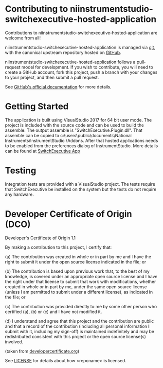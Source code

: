 # Contributing to niinstrumentstudio-switchexecutive-hosted-application 

Contributions to niinstrumentstudio-switchexecutive-hosted-application are welcome from all!

niinstrumentstudio-switchexecutive-hosted-application is managed via [git](https://git-scm.com), with the canonical upstream
repository hosted on [GitHub](https://github.com/ni/<reponame>/).

niinstrumentstudio-switchexecutive-hosted-application follows a pull-request model for development.  If you wish to
contribute, you will need to create a GitHub account, fork this project, push a
branch with your changes to your project, and then submit a pull request.

See [GitHub's official documentation](https://help.github.com/articles/using-pull-requests/) for more details.

# Getting Started

The application is built using VisualStudio 2017 for 64 bit user mode.  The project is included with the source code and can be used to build the assemble.  The output assemble is "SwitchExecutive.Plugin.dll".  That assemble can be copied to c:\users\public\documents\National Instruments\InstrumentStudio <year>\Addons\.  After that hosted applications needs to be enabled from the preferences dialog of InstrumentStudio.  More details can be found at [SwitchExecutive App](https://forums.ni.com/t5/InstrumentStudio/SwitchExecutive-Hosted-Application/gpm-p/3998692?profile.language=en)

# Testing

Integration tests are provided with a VisualStudio project.  The tests require that SwitchExecutive be installed on the system but the tests do not require any hardware.

# Developer Certificate of Origin (DCO)

   Developer's Certificate of Origin 1.1

   By making a contribution to this project, I certify that:

   (a) The contribution was created in whole or in part by me and I
       have the right to submit it under the open source license
       indicated in the file; or

   (b) The contribution is based upon previous work that, to the best
       of my knowledge, is covered under an appropriate open source
       license and I have the right under that license to submit that
       work with modifications, whether created in whole or in part
       by me, under the same open source license (unless I am
       permitted to submit under a different license), as indicated
       in the file; or

   (c) The contribution was provided directly to me by some other
       person who certified (a), (b) or (c) and I have not modified
       it.

   (d) I understand and agree that this project and the contribution
       are public and that a record of the contribution (including all
       personal information I submit with it, including my sign-off) is
       maintained indefinitely and may be redistributed consistent with
       this project or the open source license(s) involved.

(taken from [developercertificate.org](https://developercertificate.org/))

See [LICENSE](https://github.com/ni/<reponame>/blob/master/LICENSE)
for details about how \<reponame\> is licensed.

